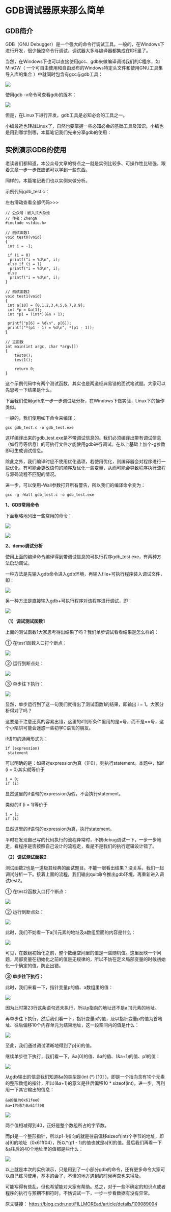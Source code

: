 
# GDB调试器原来那么简单 #



## GDB简介 ##

GDB（GNU Debugger）是一个强大的命令行调试工具。一般的，在Windows下进行开发，很少操控命令行调试，调试器大多与编译器都集成在IDE里了。

当然，在Windows下也可以直接使用gcc、gdb来做编译调试我们的C程序，如MinGW（ 一个可自由使用和自由发布的Windows特定头文件和使用GNU工具集导入库的集合 ）中就同时包含有gcc与gdb工具：

![](./gdb/1.png)

使用gdb -v命令可查看gdb的版本：

![](./gdb/2.png)

但是，在Linux下进行开发，gdb工具是必知必会的工具之一。

小编最近也转战Linux了，自然也要掌握一些必知必会的基础工具及知识。小编也是用到哪学到哪，本篇笔记我们先来分享gdb的使用：

## 实例演示GDB的使用 ##

老读者们都知道，本公众号文章的特点之一就是实例比较多、可操作性比较强，跟着文章一步一步做应该可以学到一些东西。

同样的，本篇笔记我们也以实例来做分析。

示例代码gdb_test.c：

左右滑动查看全部代码>>>

```
// 公众号：嵌入式大杂烩
// 作者：ZhengN
#include <stdio.h>
 
// 测试函数1
void test0(void)
{
 int i = -1;
 
 if (i = 0)
  printf("i = %d\n", i);
 else if (i = 1)
  printf("i = %d\n", i);
 else
  printf("i = %d\n", i);
}
 
// 测试函数2
void test1(void)
{
 int a[10] = {0,1,2,3,4,5,6,7,8,9};
 int *p = &a[1];
 int *p1 = (int*)(&a + 1);
 
 printf("p[6] = %d\n", p[6]);  
 printf("*(p1 - 1) = %d\n", *(p1 - 1));  
}
 
// 主函数
int main(int argc, char *argv[])
{
    test0();
    test1();
    
    return 0;
}
```

这个示例代码中有两个测试函数，其实也是两道经典易错的面试笔试题。大家可以先思考一下结果是什么。

下面我们使用gdb来一步一步调试及分析，在Windows下做实验，Linux下的操作类似。

一般的，我们使用如下命令来编译：

	gcc gdb_test.c -o gdb_test.exe

这样编译出来的gdb_test.exe是不带调试信息的。我们必须编译出带有调试信息（如行号等信息）的可执行文件才能使用gdb进行调试。在以上基础上加个-g参数即可生成调试信息。

除此之外，我们编译时应不使用优化选项，若使用优化，则编译器会对程序进行一些优化，有可能会更改语句的顺序及优化一些变量，从而可能会导致程序执行流程与源码流程不匹配的情况。

进一步，可以使用-Wall参数打开所有警告，所以我们的编译命令变为：

	gcc -g -Wall gdb_test.c -o gdb_test.exe

**1、GDB常用命令**

下面粗略地列出一些常用的命令：

![](./gdb/3.png)

![](./gdb/4.png)

**2、demo调试分析**

使用上面的编译命令编译得到带调试信息的可执行程序gdb_test.exe，有两种方法启动调试。

一种方法是先输入gdb命令进入gdb环境，再输入file+可执行程序装入调试文件，即：

![](./gdb/5.png)

另一种方法是直接输入gdb+可执行程序对该程序进行调试，即：

![](./gdb/6.png)

**（1）调试测试函数1**

上面的测试函数1大家思考得出结果了吗？我们单步调试看看结果是怎么样的：

① 在test1函数入口打个断点：

![](./gdb/7.png)

② 运行到断点处：

![](./gdb/8.png)

③ 单步往下执行：

![](./gdb/9.png)

显然，单步运行到了这一句我们就得出了测试函数1的结果，即输出 i = 1。大家分析得对了吗？

这要是不注意还真的容易出错，这里的if判断条件里用的是=号，而不是==号，这个小陷阱可能会迷惑一些初学C语言的朋友。

if语句的通用形式为：

```
if (expression)
 statement
```

可以明确的是：如果对expression为真（非0），则执行statement。本题中，如if (i = 0)其实就等价于

```
i = 0;
if (i)
```

显然这里的if语句的expression为假，不会执行statement。

类似的if (i = 1)等价于

```
i = 1;
if (i)
```

显然这里的if语句的expression为真，执行statement。

平时在发现自己写的代码执行的流程异常时，不妨debug调试一下，一步一步地走，看程序是否按照自己设计的流程走，看是不是我们的执行逻辑设计错了。

**（2）调试测试函数2**

测试函数2也是一道极其经典的面试题目。不能一眼看出结果？没关系，我们一起调试分析一下。接着上面的流程，我们输出quit命令推出gdb环境，再重新进入调试test2。

① 在test2函数入口打个断点：

![](./gdb/10.png)

② 运行到断点处：

![](./gdb/11.png)

此时，我们不妨看一下a[1]元素的地址及a数组里面的内容是什么：

![](./gdb/12.png)

可见，在数组初始化之前，整个数组空间里的值是一些随机值。这里反映一个问题，局部变量在初始化之前的值是无规律的，所以不妨在定义局部变量的时候初始化一个确定的值，防止出错。

**③ 单步往下执行：**

此时，我们来看一下，指针变量p的值、a数组里的值：

![](./gdb/13.png)

因为此时第23行这条语句还未执行，所以p指向的地址还不是a[1]元素的地址。

再单步往下执行，然后我们看一下，指针变量p的值，及以指针变量p的值为首地址、往后偏移10个内存单元为结束地址，这一段空间内的值是什么：

![](./gdb/14.png)

至此，我们通过调试清晰地得到了p[6]的值。

继续单步往下执行，我们看一下，&a[0]的值、&a的值、(&a+1)的值、p1的值：

![](./gdb/15.png)

从gdb输出的信息我们知道&a的类型是(int (*) [10] )，即是一个指向含有10个元素的整形数组的指针，所以(&a+1)的意义是往后偏移10 * sizeof(int)。进一步，再利用一下其它输出的信息：

    &a的值为0x61fee0
    &a+1的值为0x61ff08

![](./gdb/1.jfif)


两个值相减得到40，正好是整个数组所占的字节数。

而p1是一个整形指针，所以p1-1指向的就是往前偏移sizeof(int)个字节的地址，即a[9]的地址（0x61ff04），所以*(p1 - 1)的值也就是a[9]的值。最后我们再看一下&a往后的40个地址里的值都是些什么：

![](./gdb/16.png)

以上就是本次的实例演示，只是用到了一小部分gdb的命令，还有更多命令大家可以自己练习使用，基本的会了，不懂的地方遇到的时候再查也来得及。

可能写得有些乱，但也希望能对大家有帮助。总之，对于一些不确定的知识点或者程序的执行与预期不相符时，不妨调试一下，一步一步看数据有没有异常。

原文链接： https://blog.csdn.net/FILLMOREad/article/details/109089004